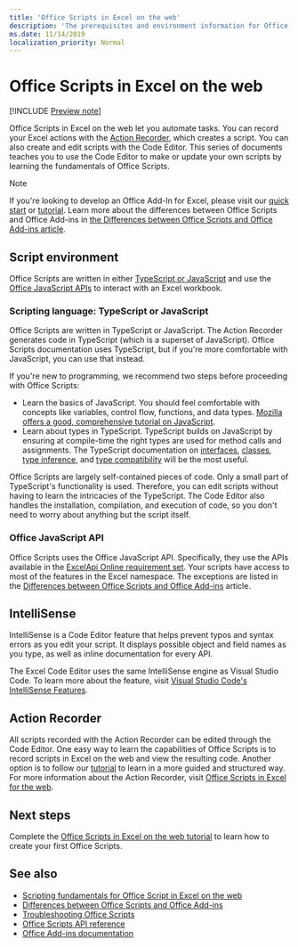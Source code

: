 ```yaml
---
title: 'Office Scripts in Excel on the web'
description: 'The prerequisites and environment information for Office Scripts for Excel on the web.'
ms.date: 11/14/2019
localization_priority: Normal
---
```


# Office Scripts in Excel on the web

[!INCLUDE [Preview note](../includes/preview-note.md)]

Office Scripts in Excel on the web let you automate tasks. You can record your Excel actions with the [Action Recorder](https://aka.ms/makersdogfood), which creates a script. You can also create and edit scripts with the Code Editor. This series of documents teaches you to use the Code Editor to make or update your own scripts by learning the fundamentals of Office Scripts.

> [!NOTE]
> If you're looking to develop an Office Add-In for Excel, please visit our [quick start](/office/dev/add-ins/quickstarts/excel-quickstart-jquery) or [tutorial](/office/dev/add-ins/tutorials/excel-tutorial). Learn more about the differences between Office Scripts and Office Add-ins in [the Differences between Office Scripts and Office Add-ins article](../resources/differences-scripts-add-ins.md).

## Script environment

Office Scripts are written in either [TypeScript or JavaScript](#scripting-language-typescript-or-javascript) and use the [Office JavaScript APIs](#office-javascript-api) to interact with an Excel workbook.

### Scripting language: TypeScript or JavaScript

Office Scripts are written in TypeScript or JavaScript. The Action Recorder generates code in TypeScript (which is a superset of JavaScript). Office Scripts documentation uses TypeScript, but if you're more comfortable with JavaScript, you can use that instead.

If you're new to programming, we recommend two steps before proceeding with Office Scripts:

- Learn the basics of JavaScript. You should feel comfortable with concepts like variables, control flow, functions, and data types. [Mozilla offers a good, comprehensive tutorial on JavaScript](https://developer.mozilla.org/docs/Web/JavaScript/Guide/Introduction).
- Learn about types in TypeScript. TypeScript builds on JavaScript by ensuring at compile-time the right types are used for method calls and assignments. The TypeScript documentation on [interfaces](https://www.typescriptlang.org/docs/handbook/interfaces.html), [classes](https://www.typescriptlang.org/docs/handbook/classes.html), [type inference](https://www.typescriptlang.org/docs/handbook/type-inference.html), and [type compatibility](https://www.typescriptlang.org/docs/handbook/type-compatibility.html) will be the most useful.

Office Scripts are largely self-contained pieces of code. Only a small part of TypeScript's functionality is used. Therefore, you can edit scripts without having to learn the intricacies of the TypeScript. The Code Editor also handles the installation, compilation, and execution of code, so you don't need to worry about anything but the script itself.

### Office JavaScript API

Office Scripts uses the Office JavaScript API. Specifically, they use the APIs available in the [ExcelApi Online requirement set](/javascript/api/excel). Your scripts have access to most of the features in the Excel namespace. The exceptions are listed in the [Differences between Office Scripts and Office Add-ins](../resources/differences-scripts-add-ins.md#apis) article.

## IntelliSense

IntelliSense is a Code Editor feature that helps prevent typos and syntax errors as you edit your script. It displays possible object and field names as you type, as well as inline documentation for every API.

The Excel Code Editor uses the same IntelliSense engine as Visual Studio Code. To learn more about the feature, visit [Visual Studio Code's IntelliSense Features](https://code.visualstudio.com/docs/editor/intellisense#_intellisense-features).

## Action Recorder

All scripts recorded with the Action Recorder can be edited through the Code Editor. One easy way to learn the capabilities of Office Scripts is to record scripts in Excel on the web and view the resulting code. Another option is to follow our [tutorial](../tutorials/excel-office-scripts-tutorial.md) to learn in a more guided and structured way. For more information about the Action Recorder, visit [Office Scripts in Excel for the web](https://aka.ms/makersdogfood).

## Next steps

Complete the [Office Scripts in Excel on the web tutorial](../tutorials/excel-office-scripts-tutorial.md) to learn how to create your first Office Scripts.

## See also

- [Scripting fundamentals for Office Script in Excel on the web](../develop/scripting-fundamentals.md)
- [Differences between Office Scripts and Office Add-ins](../resources/differences-scripts-add-ins.md)
- [Troubleshooting Office Scripts](../testing/troubleshooting.md)
- [Office Scripts API reference](/javascript/api/excel)
- [Office Add-ins documentation](/office/dev/add-ins)
